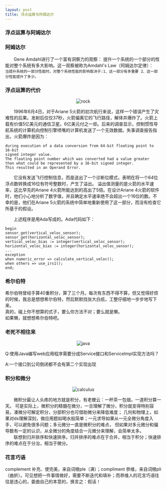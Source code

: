 ```yaml
---
layout: post
title: 浮点运算与阿姆达尔
---
```


### 浮点运算与阿姆达尔

### 阿姆达尔
&#160; &#160; &#160; &#160;Gene Amdahl进行了一个富有洞察力的观察： 提升一个系统的一个部分的性能对整个系统有多大影响。这一观察被称为Amdahl's Law（阿姆达尔定律）：
<br/>
`当提升系统的一部分性能时，对整个系统性能的影响取决于:1、这一部分有多重要 2、这一部分性能提升了多少。`


### 浮点运算的代价

<p align="center">
  <img src="https://s1.ax1x.com/2020/09/26/0iaDkq.jpg" alt="rock">
</p>

&#160; &#160; &#160; &#160;1996年6月4日，对于Ariane 5火箭的初次航行来说，这样一个错误产生了灾难性的后果。发射后仅仅37秒，火箭偏离它的飞行路径，解体并爆炸了。火箭上载有价值5亿美元的通信卫星。6亿美元付之一炬。后来的调查显示，控制惯性导航系统的计算机向控制引擎喷嘴的计算机发送了一个无效数据。失事调查报告指出，火箭爆炸是因为：
&#160; &#160; &#160; &#160;

```
during execution of a data conversion from 64-bit floating point to 16-bit 
signed integer value.
The floating point number which was converted had a value greater
than what could be represented by a 16-bit signed integer. 
This resulted in an Operand Error.
```

&#160; &#160; &#160; &#160;它没有发送飞行控制信息，而是送出了一个诊断位模式，表明在将一个64位浮点数转换成16位有符号整数时，产生了溢出。 溢出值测量的是火箭的水平速率，这比早先的Ariane 4火箭所能达到的高出了5倍。在设计Ariane 4火箭的软件时，他们小心地分析了数字值，并且确定水平速率绝不会超出一个16位的数。不幸的是，他们在Ariane 5火箭的系统中简单地重新使用了这一部分，而没有检查它所基于的假设。

&#160; &#160; &#160; &#160;上述程序是用Ada写成的。Ada代码如下：

```
begin
sensor_get(vertical_veloc_sensor);
sensor_get(horizontal_veloc_sensor);
vertical_veloc_bias := integer(vertical_veloc_sensor);
horizontal_veloc_bias := integer(horizontal_veloc_sensor);
...
exception
when numeric_error => calculate_vertical_veloc();
when others => use_irs1();
end;
```

### 希尔伯特
希尔伯特曾经手算40重积分，算了三个月。每次有东西不得不算，但又觉得好烦的时候，我总是想想希尔伯特，然后默默找张大白纸，工整仔细地一步步地写下来。
<br/>
真的，碰上你不想算的式子，要么你方法不对；要么就是懒。
<br/>
如果懒，就想想希尔伯特吧。

### 老死不相往来

<p align="center">
  <img src="https://s1.ax1x.com/2020/09/26/0ia07n.jpg" alt="java">
</p>

Q:使用Java编写web应用程序需要分成Service接口和ServiceImpl实现方法吗？
<br/>

A:一个接口到公司倒闭都不会有第二个实现出现
<br/>

### 积分和微分
<p align="center">
  <img src="https://s1.ax1x.com/2020/09/26/0iart0.png" alt="calculus">
</p>
&#160; &#160; &#160; &#160;微积分最让人头疼的地方就是积分，有老梗云：一杯茶一包烟，一道积分算一天。
可是实际上，微积分的精髓在微分，一旦理解了微分，积分就变得特别容易，凑微分可解定积分，分部积分也可借助微分来降低难度；
几何和物理上，如果对dx理解深刻，做应用题如喝水般简单；一元求导如果从一元全微分角度入手，可以避免很多问题；多元微分一直是微积分的难点，
但如果对多元微分和偏导数有一定的认识，从全微分的角度结合一元微分来理解，会简单太多。
<br/>
&#160; &#160; &#160; &#160;联想到归并排序和快速排序。归并排序的难点在于合并，相当于积分；快速排序的难点在于分治，相当于微分。



### 花言巧语
complement 补充、使完美，来自词根ple（满）；compliment 恭维，来自词根pli（曲折）。可见想把一件事情做好，需要不断迭代和填补；而恭维人的花言巧语往往是违心的，委曲自己的本意的，换言之：假话！


